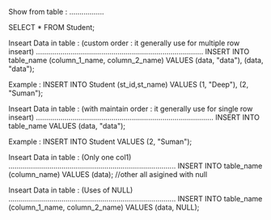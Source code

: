 Show from table :
.................

SELECT * FROM Student;

Inseart Data in table : (custom order : it generally use for multiple row inseart)
..................................................................................
INSERT INTO table_name
(column_1_name, column_2_name)
VALUES
(data, "data"),
(data, "data");

Example : 
INSERT INTO Student
(st_id,st_name)
VALUES
(1, "Deep"),
(2, "Suman");


Inseart Data in table : (with maintain order : it generally use for single row inseart)
.......................................................................................
INSERT INTO table_name VALUES (data, "data");

Example : 
INSERT INTO Student VALUES (2, "Suman");





Inseart Data in table : (Only one col1)
..................................................................................
INSERT INTO table_name
(column_name)
VALUES
(data);   //other all asigined with null




Inseart Data in table : (Uses of NULL)
..................................................................................
INSERT INTO table_name
(column_1_name, column_2_name)
VALUES
(data, NULL);